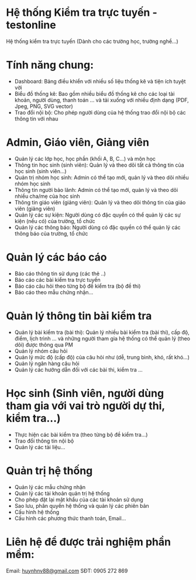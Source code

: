 # Hệ thống Kiểm tra trực tuyến - testonline
Hệ thống kiểm tra trực tuyến (Dành cho các trường học, trường nghề...)
# Tính năng chung:
- Dashboard: Bảng điều khiển với nhiều số liệu thống kê và tiện ích tuyệt vời
- Biểu đồ thống kê: Bao gồm nhiều biểu đồ thống kê cho các loại tài khoản, người dùng, thanh toán ... và tải xuống với nhiều định dạng (PDF, Jpeg, PNG, SVG vector)
- Trao đổi nội bộ: Cho phép người dùng của hệ thống trao đổi nội bộ các thông tin với nhau
# Admin, Giáo viên, Giảng viên
- Quản lý các lớp học, học phần (khối A, B, C...) và môn học
- Thông tin học sinh (sinh viên): Quản lý và theo dõi tất cả thông tin của học sinh (sinh viên...)
- Quản trị nhóm học sinh: Admin có thể tạo mới, quản lý và theo dõi nhiều nhóm học sinh
- Thông tin người bảo lãnh: Admin có thể tạo mới, quản lý và theo dõi nhiều cha/mẹ của học sinh
- Thông tin giáo viên (giảng viên): Quản lý và theo dõi thông tin của giáo viên (giảng viên)
- Quản lý các sự kiện: Người dùng có đặc quyền có thể quản lý các sự kiện (nếu có) của trường, tổ chức
- Quản lý các thông báo: Người dùng có đặc quyền có thể quản lý các thông báo của trường, tổ chức
# Quản lý các báo cáo
- Báo cáo thông tin sử dụng (các thẻ ..)
- Báo cáo các bài kiểm tra trực tuyến
- Báo cáo câu hỏi theo từng bộ đề kiểm tra (bộ đề thi)
- Báo cáo theo mẫu chứng nhận...
# Quản lý thông tin bài kiểm tra
- Quản lý bài kiểm tra (bài thi): Quản lý nhiều bài kiểm tra (bài thi), cấp độ, điểm, lịch trình ... và những người tham gia hệ thống có thể quản lý (theo dõi) được thông qua PM
- Quản lý nhóm câu hỏi
- Quản lý mức độ (cấp độ) của câu hỏi như (dễ, trung bình, khó, rất khó...)
- Quản lý ngân hàng câu hỏi 
- Quản lý các hướng dẫn đối với các bài thi, kiểm tra ...
# Học sinh (Sinh viên, người dùng tham gia với vai trò người dự thi, kiểm tra...)
- Thực hiện các bài kiểm tra (theo từng bộ đề kiểm tra...)
- Trao đổi thông tin nội bộ
- Quản lý các tài liệu...
# Quản trị hệ thống
- Quản lý các mẫu chứng nhận
- Quản lý các tài khoản quản trị hệ thống
- Cho phép đặt lại mật khẩu của các tài khoản sử dụng
- Sao lưu, phân quyền hệ thống và quản lý các phiên bản
- Cấu hình hệ thống
- Cấu hình các phương thức thanh toán, Email...
# Liên hệ để được trải nghiệm phần mềm: 
Email: huynhnv88@gmail.com
SĐT: 0905 272 869
